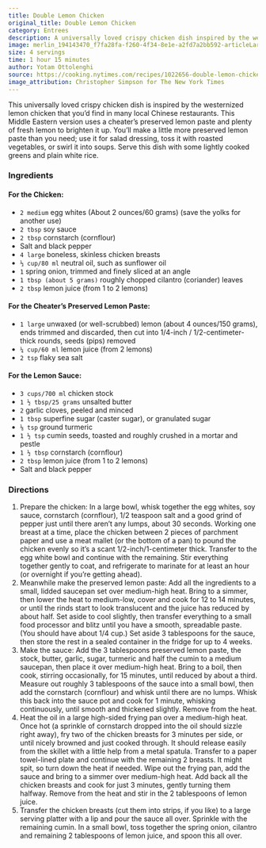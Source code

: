 ```yaml
---
title: Double Lemon Chicken
original_title: Double Lemon Chicken
category: Entrees
description: A universally loved crispy chicken dish inspired by the westernized lemon chicken found in many local Chinese restaurants. This Middle Eastern version uses a cheater’s preserved lemon paste and plenty of fresh lemon to brighten it up.
image: merlin_194143470_f7fa28fa-f260-4f34-8e1e-a2fd7a2bb592-articleLarge.jpg
size: 4 servings
time: 1 hour 15 minutes
author: Yotam Ottolenghi
source: https://cooking.nytimes.com/recipes/1022656-double-lemon-chickenundefined
image_attribution: Christopher Simpson for The New York Times
---
```


This universally loved crispy chicken dish is inspired by the westernized lemon chicken that you’d find in many local Chinese restaurants. This Middle Eastern version uses a cheater’s preserved lemon paste and plenty of fresh lemon to brighten it up. You’ll make a little more preserved lemon paste than you need; use it for salad dressing, toss it with roasted vegetables, or swirl it into soups. Serve this dish with some lightly cooked greens and plain white rice.

### Ingredients

#### For the Chicken:

* `2 medium` egg whites (About 2 ounces/60 grams) (save the yolks for another use)
* `2 tbsp` soy sauce
* `2 tbsp` cornstarch (cornflour)
* Salt and black pepper
* `4 large` boneless, skinless chicken breasts
* `⅓ cup/80 ml` neutral oil, such as sunflower oil
* `1` spring onion, trimmed and finely sliced at an angle
* `1 tbsp (about 5 grams)` roughly chopped cilantro (coriander) leaves
* `2 tbsp` lemon juice (from 1 to 2 lemons)

#### For the Cheater’s Preserved Lemon Paste:

* `1 large` unwaxed (or well-scrubbed) lemon (about 4 ounces/150 grams), ends trimmed and discarded, then cut into 1/4-inch / 1/2-centimeter-thick rounds, seeds (pips) removed
* `¼ cup/60 ml` lemon juice (from 2 lemons)
* `2 tsp` flaky sea salt

#### For the Lemon Sauce:

* `3 cups/700 ml` chicken stock
* `1 ½ tbsp/25 grams` unsalted butter
* `2` garlic cloves, peeled and minced
* `1 tbsp` superfine sugar (caster sugar), or granulated sugar
* `⅛ tsp` ground turmeric
* `1 ½ tsp` cumin seeds, toasted and roughly crushed in a mortar and pestle
* `1 ½ tbsp` cornstarch (cornflour)
* `2 tbsp` lemon juice (from 1 to 2 lemons)
* Salt and black pepper

### Directions

1. Prepare the chicken: In a large bowl, whisk together the egg whites, soy sauce, cornstarch (cornflour), 1/2 teaspoon salt and a good grind of pepper just until there aren’t any lumps, about 30 seconds. Working one breast at a time, place the chicken between 2 pieces of parchment paper and use a meat mallet (or the bottom of a pan) to pound the chicken evenly so it’s a scant 1/2-inch/1-centimeter thick. Transfer to the egg white bowl and continue with the remaining. Stir everything together gently to coat, and refrigerate to marinate for at least an hour (or overnight if you’re getting ahead).
2. Meanwhile make the preserved lemon paste: Add all the ingredients to a small, lidded saucepan set over medium-high heat. Bring to a simmer, then lower the heat to medium-low, cover and cook for 12 to 14 minutes, or until the rinds start to look translucent and the juice has reduced by about half. Set aside to cool slightly, then transfer everything to a small food processor and blitz until you have a smooth, spreadable paste. (You should have about 1/4 cup.) Set aside 3 tablespoons for the sauce, then store the rest in a sealed container in the fridge for up to 4 weeks.
3. Make the sauce: Add the 3 tablespoons preserved lemon paste, the stock, butter, garlic, sugar, turmeric and half the cumin to a medium saucepan, then place it over medium-high heat. Bring to a boil, then cook, stirring occasionally, for 15 minutes, until reduced by about a third. Measure out roughly 3 tablespoons of the sauce into a small bowl, then add the cornstarch (cornflour) and whisk until there are no lumps. Whisk this back into the sauce pot and cook for 1 minute, whisking continuously, until smooth and thickened slightly. Remove from the heat.
4. Heat the oil in a large high-sided frying pan over a medium-high heat. Once hot (a sprinkle of cornstarch dropped into the oil should sizzle right away), fry two of the chicken breasts for 3 minutes per side, or until nicely browned and just cooked through. It should release easily from the skillet with a little help from a metal spatula. Transfer to a paper towel-lined plate and continue with the remaining 2 breasts. It might spit, so turn down the heat if needed. Wipe out the frying pan, add the sauce and bring to a simmer over medium-high heat. Add back all the chicken breasts and cook for just 3 minutes, gently turning them halfway. Remove from the heat and stir in the 2 tablespoons of lemon juice.
5. Transfer the chicken breasts (cut them into strips, if you like) to a large serving platter with a lip and pour the sauce all over. Sprinkle with the remaining cumin. In a small bowl, toss together the spring onion, cilantro and remaining 2 tablespoons of lemon juice, and spoon this all over.
